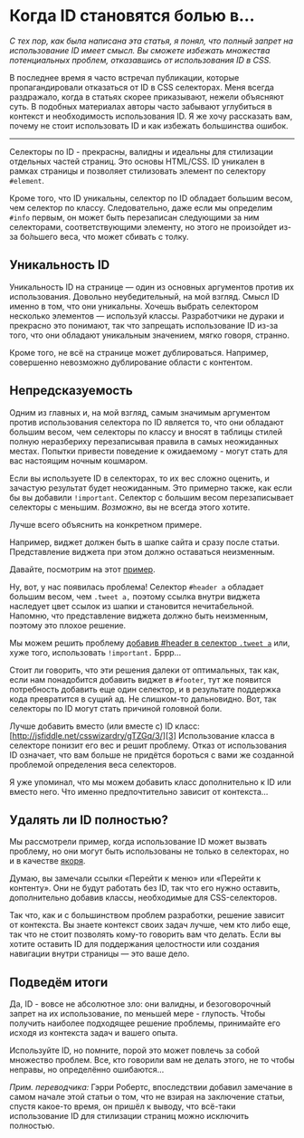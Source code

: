 Когда ID становятся болью в…
================================================================================

*С тех пор, как была написана эта статья, я понял, что полный запрет на использование ID
имеет смысл. Вы сможете избежать множества потенциальных проблем, отказавшись от
использования ID в CSS.*

В последнее время я часто встречал публикации, которые пропагандировали отказаться от ID
в CSS селекторах. Меня всегда раздражало, когда в статьях скорее приказывают, нежели
объясняют суть. В подобных материалах авторы часто забывают углубиться в контекст и
необходимость использования ID. Я же хочу рассказать вам, почему не стоит использовать ID
и как избежать большинства ошибок.

---

Cелекторы по ID - прекрасны, валидны и идеальны для стилизации отдельных частей страниц. Это
основы HTML/CSS. ID уникален в рамках страницы и позволяет стилизовать элемент по селектору
`#element`.

Кроме того, что ID уникальны, селектор по ID обладает большим весом, чем селектор по классу.
Следовательно, даже если мы определим `#info` первым, он может быть перезаписан следующими
за ним селекторами, соответствующими элементу, но этого не произойдет из-за бо́льшего веса,
что может сбивать с толку.

## Уникальность ID ##

Уникальность ID на странице — один из основных аргументов против их использования. Довольно
неубедительный, на мой взгляд. Смысл ID именно в том, что они уникальны. Хочешь выбрать
селектором несколько элементов — используй классы. Разработчики не дураки и прекрасно это
понимают, так что запрещать использование ID из-за того, что они обладают уникальным значением,
мягко говоря, странно.

Кроме того, не всё на странице может дублироваться. Например, совершенно невозможно
дублирование области с контентом.

## Непредсказуемость ##

Одним из главных и, на мой взгляд, самым значимым аргументом против использования селектора
по ID является то, что они обладают большим весом, чем селекторы по классу и вносят в
таблицы стилей полную неразбериху перезаписывая правила в самых неожиданных местах. Попытки
привести поведение к ожидаемому - могут стать для вас настоящим ночным кошмаром.

Если вы используете ID в селекторах, то их вес сложно оценить, и зачастую результат будет
неожиданным. Это примерно также, как если бы вы добавили `!important`. Селектор с большим
весом перезаписывает селекторы с меньшим. *Возможно*, вы не всегда этого хотите.

Лучше всего объяснить на конкретном примере.

Например, виджет должен быть в шапке сайта и сразу после статьи. Представление виджета при
этом должно оставаться неизменным.

Давайте, посмотрим на этот [пример][1].

Ну, вот, у нас появилась проблема! Селектор `#header a` обладает большим весом, чем `.tweet a,`
поэтому ссылка внутри виджета наследует цвет ссылок из шапки и становится нечитабельной.
Напомню, что представление виджета должно быть неизменным, поэтому это плохое решение.

Мы можем решить проблему [добавив #header в селектор `.tweet a`][2] или, хуже того,
использовать `!important.` Бррр…

Стоит ли говорить, что эти решения далеки от оптимальных, так как, если нам понадобится
добавить виджет в `#footer`, тут же появится потребность добавить еще один селектор, и в
результате поддержка кода превратится в сущий ад. Не слишком-то дальновидно. Вот, так
селекторы по ID могут стать причиной головной боли.

Лучше добавить вместо (или вместе с) ID класс: [http://jsfiddle.net/csswizardry/gTZGq/3/][3]
Использование класса в селекторе понизит его вес и решит проблему. Отказ от использования
ID означает, что вам больше не придётся бороться с вами же созданной проблемой определения
веса селекторов.

Я уже упоминал, что мы можем добавить класс дополнительно к ID или вместо него. Что именно
предпочтительно зависит от контекста…

## Удалять ли ID полностью? ##

Мы рассмотрели пример, когда использование ID может вызвать проблему, но они могут быть
использованы не только в селекторах, но и в качестве [якоря][4].

Думаю, вы замечали ссылки «Перейти к меню» или «Перейти к контенту». Они не будут
работать без ID, так что его нужно оставить, дополнительно добавив классы, необходимые
для CSS-селекторов.

Так что, как и с большинством проблем разработки, решение зависит от контекста.
Вы знаете контекст своих задач лучше, чем кто либо еще, так что не стоит позволять
кому-то говорить вам что делать. Если вы хотите оставить ID для поддержания целостности
или создания навигации внутри страницы — это ваше дело.

## Подведём итоги ##

Да, ID - вовсе не абсолютное зло: они валидны, и безоговорочный запрет на их использование,
по меньшей мере - глупость. Чтобы получить наиболее подходящее решение проблемы, принимайте
его исходя из контекста задач и вашего опыта.

Используйте ID, но помните, порой это может повлечь за собой множество проблем. Все,
кто говорили вам не делать этого, не то чтобы неправы, но определённо ошибаются…

*Прим. переводчика:* Гэрри Робертс, впоследствии добавил замечание в самом начале этой
статьи о том, что не взирая на заключение статьи, спустя какое-то время, он пришёл к
выводу, что всё-таки использование ID для стилизации страниц можно исключить полностью.

[1]: http://jsfiddle.net/csswizardry/gTZGq/1/ "Specificty nightmare"
[2]: http://jsfiddle.net/csswizardry/gTZGq/2/ "Specificty nightmare #2"
[3]: http://jsfiddle.net/csswizardry/gTZGq/3/ "Specificty nightmare #3"
[4]: http://csswizardry.com/2011/06/namespacing-fragment-identifiers/ "Namespacing fragment identifiers"
